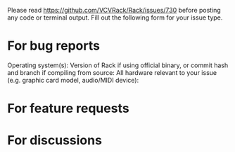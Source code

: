 Please read https://github.com/VCVRack/Rack/issues/730 before posting any code or terminal output. Fill out the following form for your issue type.

# For bug reports

Operating system(s):
Version of Rack if using official binary, or commit hash and branch if compiling from source:
All hardware relevant to your issue (e.g. graphic card model, audio/MIDI device):

# For feature requests

# For discussions
